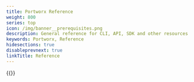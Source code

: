 ```yaml
---
title: Portworx Reference
weight: 800
series: top
icon: /img/banner__prerequisites.png
description: General reference for CLI, API, SDK and other resources
keywords: Portworx, Reference 
hidesections: true
disableprevnext: true
linkTitle: Reference
---
```

{{<homelist series="reference">}}

